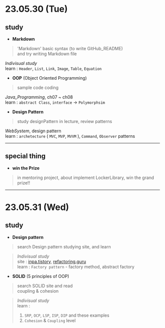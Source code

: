 # 23.05.30 (Tue)

## study
- **Markdown**  
> 'Markdown' basic syntax (to write GitHub_README)  
> and try writing Markdown file  

*Indivisual study*  
learn : `Header`, `List`, `Link`, `Image`, `Table`, `Equation`  

- **OOP** (Object Oriented Programming)  
> sample code coding  

*Java_Programming*, ch07 ~ ch08  
learn : `abstract Class`, `interface` -> `Polymorphsim`


- **Design Pattern**  
> study designPattern in lecture, review patterns  

*WebSystem*, design pattern  
learn : `archetecture` ( `MVC`, `MVP`, `MVVM` ), `Command`, `Observer` patterns  

---

## special thing
- **win the Prize**  
> in mentoring project, about implement LockerLibrary, win the grand prize!!   

---

# 23.05.31 (Wed)

## study
- **Design pattern**  
> search Design pattern studying site, and learn  

> *Indivisual study*  
> site :
> [inpa.tistory](https://inpa.tistory.com/category/%EB%94%94%EC%9E%90%EC%9D%B8%20%ED%8C%A8%ED%84%B4/GOF),
> [refactoring.guru](https://refactoring.guru/ko/design-patterns)  
> learn : `Factory pattern` - factory method, abstract factory  


- **SOLID** (5 principles of OOP)  
> search SOLID site and read  
> coupling & cohesion

> *Indivisual study*  
> learn : 
> 1. `SRP`, `OCP`, `LSP`, `ISP`, `DIP` and these examples  
> 2. `Cohesion` & `Coupling` level